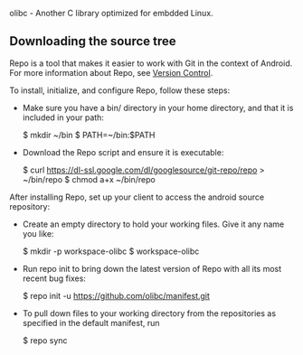 olibc - Another C library optimized for embdded Linux.

Downloading the source tree
---------------------------

Repo is a tool that makes it easier to work with Git in the context of Android.
For more information about Repo, see [Version Control](http://source.android.com/source/version-control.html).

To install, initialize, and configure Repo, follow these steps:

* Make sure you have a bin/ directory in your home directory, and that it is included in your path:

    $ mkdir ~/bin
    $ PATH=~/bin:$PATH

* Download the Repo script and ensure it is executable:

    $ curl https://dl-ssl.google.com/dl/googlesource/git-repo/repo > ~/bin/repo
    $ chmod a+x ~/bin/repo

After installing Repo, set up your client to access the android source repository:
* Create an empty directory to hold your working files. Give it any name you like:

    $ mkdir -p workspace-olibc
    $ workspace-olibc

* Run repo init to bring down the latest version of Repo with all its most recent bug fixes:

    $ repo init -u https://github.com/olibc/manifest.git

* To pull down files to your working directory from the repositories as specified in the default manifest, run

    $ repo sync
